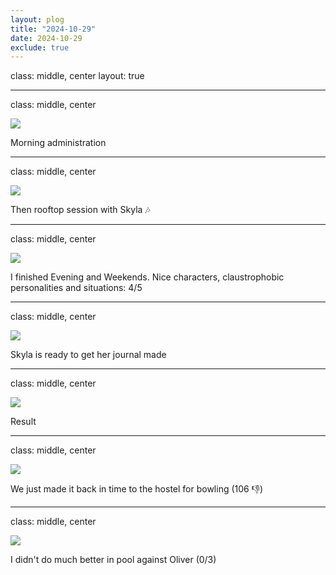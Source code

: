 ```yaml
---
layout: plog
title: "2024-10-29"
date: 2024-10-29
exclude: true
---
```


class: middle, center
layout: true

---

class: middle, center

<img class="plog-picture" src="{{ site.baseurl }}/img/plog/2024-10-29/01.jpg" />

Morning administration

---

class: middle, center

<img class="plog-picture" src="{{ site.baseurl }}/img/plog/2024-10-29/02.jpg" />

Then rooftop session with Skyla 🎶

---

class: middle, center

<img class="plog-picture" src="{{ site.baseurl }}/img/plog/2024-10-29/03.jpg" />

I finished Evening and Weekends. Nice characters, claustrophobic personalities and situations: 4/5

---

class: middle, center

<img class="plog-picture" src="{{ site.baseurl }}/img/plog/2024-10-29/04.jpg" />

Skyla is ready to get her journal made

---

class: middle, center

<img class="plog-picture" src="{{ site.baseurl }}/img/plog/2024-10-29/05.jpg" />

Result

---

class: middle, center

<img class="plog-picture" src="{{ site.baseurl }}/img/plog/2024-10-29/06.jpg" />

We just made it back in time to the hostel for bowling (106 👎)

---

class: middle, center

<img class="plog-picture" src="{{ site.baseurl }}/img/plog/2024-10-29/07.jpg" />

I didn't do much better in pool against Oliver (0/3)

